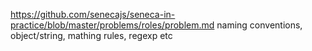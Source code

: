 https://github.com/senecajs/seneca-in-practice/blob/master/problems/roles/problem.md
naming conventions, object/string, mathing rules, regexp etc
